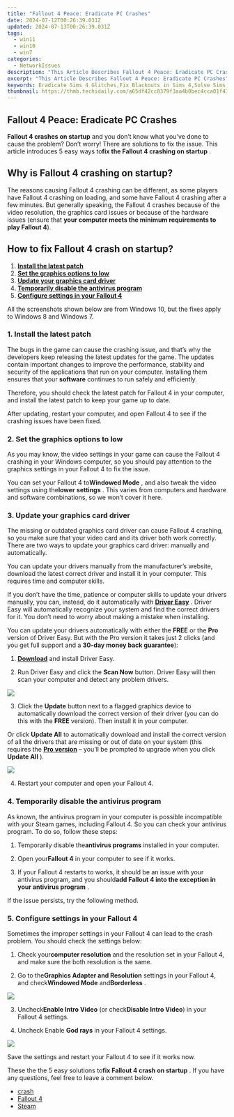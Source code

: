 ```yaml
---
title: "Fallout 4 Peace: Eradicate PC Crashes"
date: 2024-07-12T00:26:39.031Z
updated: 2024-07-13T00:26:39.031Z
tags:
  - win11
  - win10
  - win7
categories:
  - NetworkIssues
description: "This Article Describes Fallout 4 Peace: Eradicate PC Crashes"
excerpt: "This Article Describes Fallout 4 Peace: Eradicate PC Crashes"
keywords: Eradicate Sims 4 Glitches,Fix Blackouts in Sims 4,Solve Sims 4 Errors,Troubleshoot Sims 4 Problems,Overcoming Sims 4 Obstacles,Blackout Remedies for Sims 4,How to Fix Sims 4 Game Crash
thumbnail: https://thmb.techidaily.com/a65df42cc8379f3aa4b0bec4cca01f43716f0f93a74b7a32e511a24eeedbecef.jpg
---
```


## Fallout 4 Peace: Eradicate PC Crashes

**Fallout 4 crashes on startup** and you don’t know what you’ve done to cause the problem? Don’t worry! There are solutions to fix the issue. This article introduces 5 easy ways to**fix the Fallout 4 crashing on startup** .

## Why is Fallout 4 crashing on startup?

 The reasons causing Fallout 4 crashing can be different, as some players have Fallout 4 crashing on loading, and some have Fallout 4 crashing after a few minutes. But generally speaking, the Fallout 4 crashes because of the video resolution, the graphics card issues or because of the hardware issues (ensure that **your computer meets the minimum requirements to play Fallout 4**).

## How to fix Fallout 4 crash on startup?

1. [**Install the latest patch**](#Way1)
2. [**Set the graphics options to low**](#Way5)
3. [**Update your graphics card driver**](#Way2)
4. [**Temporarily disable the antivirus program**](#Way3)
5. [**Configure settings in your Fallout 4**](#Way4)

 All the screenshots shown below are from Windows 10, but the fixes apply to Windows 8 and Windows 7.

### **1\. Install the latest patch**

 The bugs in the game can cause the crashing issue, and that’s why the developers keep releasing the latest updates for the game. The updates  contain important changes to improve the performance, stability and security of the applications that run on your computer. Installing them ensures that your **software**  continues to run safely and efficiently.

 Therefore, you should check the latest patch for Fallout 4 in your computer, and install the latest patch to keep your game up to date.

 After updating, restart your computer, and open Fallout 4 to see if the crashing issues have been fixed.

### **2\. Set the graphics options to low**

 As you may know, the video settings in your game can cause the Fallout 4 crashing in your Windows computer, so you should pay attention to the graphics settings in your Fallout 4 to fix the issue.

 You can set your Fallout 4 to**Windowed Mode** , and also tweak the video settings using the**lower** **settings** . This varies from computers and hardware and software combinations, so we won’t cover it here.

### **3\. Update your graphics card driver**

 The missing or outdated graphics card driver can cause Fallout 4 crashing, so you make sure that your video card and its driver both work correctly. There are two ways to update your graphics card driver: manually and automatically.

 You can update your drivers manually from the  manufacturer’s website, download the latest correct driver and install it in your computer. This requires time and computer skills.

 If you don’t have the time, patience or computer skills to update your drivers manually, you can, instead, do it automatically with **[Driver Easy](https://tools.techidaily.com/drivereasy/download/)**  . Driver Easy will automatically recognize your system and find the correct drivers for it. You don’t need to worry about making a mistake when installing.

 You can update your drivers automatically with either the **FREE**   or the **Pro**   version of Driver Easy. But with the Pro version it takes just 2 clicks (and you get full support and a **30-day money back guarantee**):

 1) **[Download](https://tools.techidaily.com/drivereasy/download/)**  and install Driver Easy.

 2) Run Driver Easy and click the **Scan Now**   button. Driver Easy will then scan your computer and detect any problem drivers.

![](https://images.drivereasy.com/wp-content/uploads/2018/05/img_5af033e1bbdc0.png)

 3) Click the **Update**   button next to a flagged graphics device to automatically download the correct version of their driver (you can do this with the **FREE**   version). Then install it in your computer.

 Or click **Update All**   to automatically download and install the correct version of all the drivers that are missing or out of date on your system (this requires the **[Pro version](https://tools.techidaily.com/drivereasy/download/)**  – you’ll be prompted to upgrade when you click **Update All** ).

![](https://images.drivereasy.com/wp-content/uploads/2018/03/img_5aa10ea1b4f5e.jpg)

4) Restart your computer and open your Fallout 4.

### **4\. Temporarily disable the antivirus program**

 As known, the antivirus program in your computer is possible incompatible with your Steam games, including Fallout 4\. So you can check your antivirus program. To do so, follow these steps:

 1) Temporarily disable the**antivirus programs** installed in your computer.

 2) Open your**Fallout 4** in your computer to see if it works.

 3) If your Fallout 4 restarts to works, it should be an issue with your antivirus program, and you should**add Fallout 4 into the exception in your antivirus program** .

If the issue persists, try the following method.

### **5\. Configure settings in your Fallout 4**

 Sometimes the improper settings in your Fallout 4 can lead to the crash problem. You should check the settings below:

 1) Check your**computer resolution** and the resolution set in your Fallout 4, and make sure the both resolution is the same.

 2) Go to the**Graphics Adapter and Resolution** settings in your Fallout 4, and check**Windowed Mode** and**Borderless** .

![](https://images.drivereasy.com/wp-content/uploads/2018/03/img_5abdd59344ec9.png)

 3) Uncheck**Enable Intro Video** (or check**Disable Intro Video**) in your Fallout 4 settings.

 4) Uncheck Enable **God rays** in your Fallout 4 settings.

![](https://images.drivereasy.com/wp-content/uploads/2018/03/img_5abdd817e89a3.jpg)

Save the settings and restart your Fallout 4 to see if it works now.

 These the the 5 easy solutions to**fix Fallout 4 crash on startup** . If you have any questions, feel free to leave a comment below.

* [crash](https://tools.techidaily.com/drivereasy/download/)
* [Fallout 4](https://tools.techidaily.com/drivereasy/download/)
* [Steam](https://tools.techidaily.com/drivereasy/download/)

<ins class="adsbygoogle"
     style="display:block"
     data-ad-format="autorelaxed"
     data-ad-client="ca-pub-7571918770474297"
     data-ad-slot="1223367746"></ins>



<ins class="adsbygoogle"
     style="display:block"
     data-ad-client="ca-pub-7571918770474297"
     data-ad-slot="8358498916"
     data-ad-format="auto"
     data-full-width-responsive="true"></ins>




